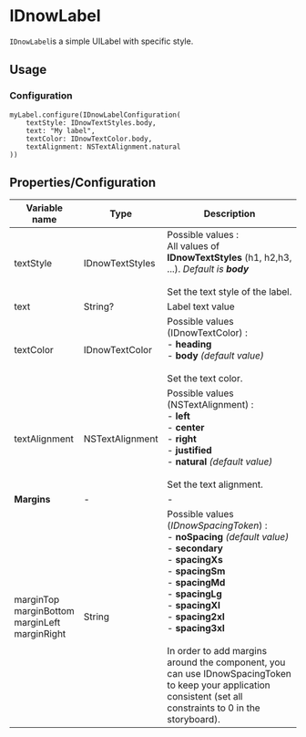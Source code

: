# IDnowLabel

`IDnowLabel`is a simple UILabel with specific style.

## Usage
### Configuration
```
myLabel.configure(IDnowLabelConfiguration(
    textStyle: IDnowTextStyles.body,
    text: "My label",
    textColor: IDnowTextColor.body,
    textAlignment: NSTextAlignment.natural
))
```

## Properties/Configuration

| Variable name | Type | Description |
| --- | --- | --- |
| textStyle | IDnowTextStyles | Possible values :<br> All values of **IDnowTextStyles** (h1, h2,h3, ...). *Default is **body*** <br><br> Set the text style of the label. |
| text | String? | Label text value |
| textColor | IDnowTextColor | Possible values (IDnowTextColor) :<br> - **heading** <br>- **body** *(default value)* <br><br> Set the text color.   
| textAlignment | NSTextAlignment | Possible values (NSTextAlignment) :<br> - **left** <br>- **center** <br>- **right**<br>- **justified**<br>- **natural** *(default value)*<br><br> Set the text alignment. |
| **Margins** | - | - |
| marginTop<br> marginBottom <br> marginLeft <br> marginRight | String  | Possible values (*IDnowSpacingToken*) : <br> - **noSpacing** *(default value)* <br>- **secondary** <br>- **spacingXs** <br>- **spacingSm** <br>- **spacingMd** <br>- **spacingLg** <br>- **spacingXl** <br>- **spacing2xl** <br>- **spacing3xl** <br><br> In order to add margins around the component, you can use IDnowSpacingToken to keep your application consistent (set all constraints to 0 in the storyboard). |
